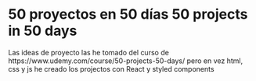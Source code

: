 <h1>
50 proyectos en 50 días
50 projects in 50 days
</h1>

<p>Las ideas de proyecto las he tomado del curso de https://www.udemy.com/course/50-projects-50-days/ pero en vez html, css y js he creado los projectos con React y styled components</p>